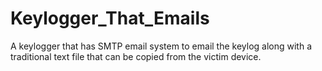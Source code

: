 # Keylogger_That_Emails
A keylogger that has SMTP email system to email the keylog along with a traditional text file that can be copied from the victim device.
